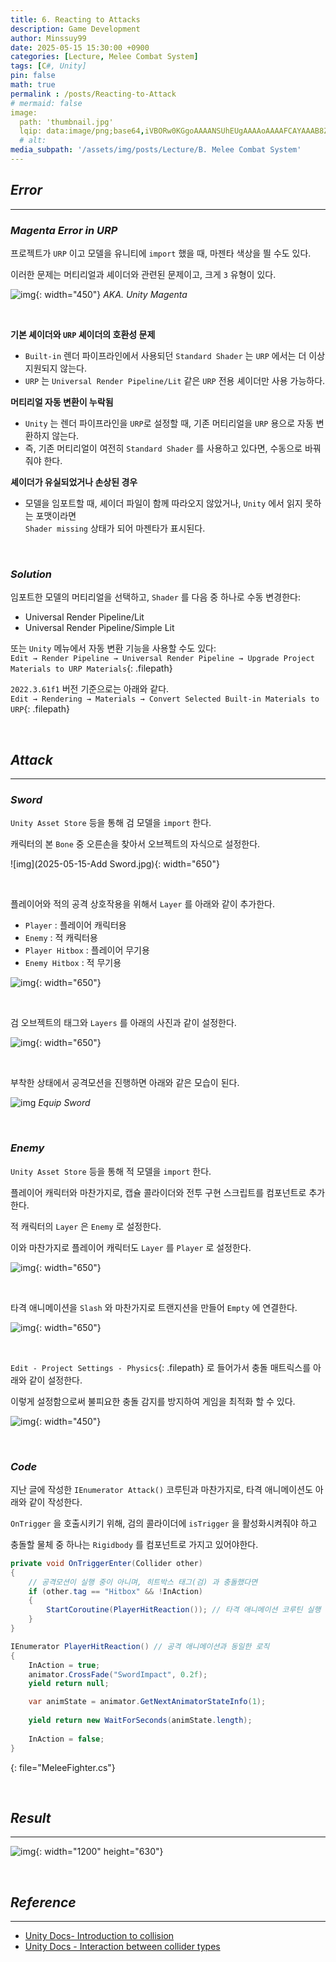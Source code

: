 ```yaml
---
title: 6. Reacting to Attacks
description: Game Development
author: Minssuy99
date: 2025-05-15 15:30:00 +0900
categories: [Lecture, Melee Combat System]
tags: [C#, Unity]
pin: false
math: true
permalink : /posts/Reacting-to-Attack
# mermaid: false
image:
  path: 'thumbnail.jpg'
  lqip: data:image/png;base64,iVBORw0KGgoAAAANSUhEUgAAAAoAAAAFCAYAAAB8ZH1oAAAAAXNSR0IArs4c6QAAAARnQU1BAACxjwv8YQUAAAAJcEhZcwAADsQAAA7EAZUrDhsAAADFSURBVBhXDcuxTsJAHIDx7393LW3vKgRjCYiDAzFOJuICg4smvohPweRbMTLBapwdkIRAoomNJEgK0rPDt/0+sc555xzdi4w4ianbkiQJ8brBfldw1UtZrTYoAY5Hz+FPY1RAURyqSkSFNJsp80XOd/6LBEHkh8MenVbK69uS0ei5Opd0zzOsjdHGICh0ZOOXE6e5vTlju91hylPGkzU188V09s78Y02nHSIPj/d+cNfGRvCz+aygZpELT/0Gl9cZIgovin+18zpj6AM9igAAAABJRU5ErkJggg==
  # alt:
media_subpath: '/assets/img/posts/Lecture/B. Melee Combat System'
---
```

<!---------------------------------------Header-------------------------------------->

## _**Error**_
---

### _**Magenta Error in URP**_

프로젝트가 `URP` 이고 모델을 유니티에 `import` 했을 때, 마젠타 색상을 띌 수도 있다.

이러한 문제는 머티리얼과 셰이더와 관련된 문제이고, 크게 `3` 유형이 있다.

![img](2025-05-15-magenta.jpg){: width="450"}
_AKA. Unity Magenta_

<br>

**기본 셰이더와 `URP` 셰이더의 호환성 문제**

* `Built-in` 렌더 파이프라인에서 사용되던 `Standard Shader` 는 `URP` 에서는 더 이상 지원되지 않는다.
* `URP` 는 `Universal Render Pipeline/Lit` 같은 `URP` 전용 셰이더만 사용 가능하다.

**머티리얼 자동 변환이 누락됨**

* `Unity` 는 렌더 파이프라인을 `URP`로 설정할 때, 기존 머티리얼을 `URP` 용으로 자동 변환하지 않는다.
* 즉, 기존 머티리얼이 여전히 `Standard Shader` 를 사용하고 있다면, 수동으로 바꿔줘야 한다.

**셰이더가 유실되었거나 손상된 경우**

* 모델을 임포트할 때, 셰이더 파일이 함께 따라오지 않았거나, `Unity` 에서 읽지 못하는 포맷이라면<br>`Shader missing` 상태가 되어 마젠타가 표시된다.

<br>

### _**Solution**_

임포트한 모델의 머티리얼을 선택하고, `Shader` 를 다음 중 하나로 수동 변경한다:

* Universal Render Pipeline/Lit
* Universal Render Pipeline/Simple Lit


또는 `Unity` 메뉴에서 자동 변환 기능을 사용할 수도 있다:<br>
`Edit → Render Pipeline → Universal Render Pipeline → Upgrade Project Materials to URP Materials`{: .filepath}

`2022.3.61f1` 버전 기준으로는 아래와 같다.<br>
`Edit → Rendering → Materials → Convert Selected Built-in Materials to URP`{: .filepath}

<br>

## _**Attack**_
---

### _**Sword**_

`Unity Asset Store` 등을 통해 검 모델을 `import` 한다.

캐릭터의 본 `Bone` 중 오른손을 찾아서 오브젝트의 자식으로 설정한다.

![img](2025-05-15-Add Sword.jpg){: width="650"}

<br>

플레이어와 적의 공격 상호작용을 위해서 `Layer` 를 아래와 같이 추가한다.

* `Player` : 플레이어 캐릭터용
* `Enemy` : 적 캐릭터용
* `Player Hitbox` : 플레이어 무기용
* `Enemy Hitbox` : 적 무기용

![img](2025-05-15-Layers.jpg){: width="650"}

<br>

검 오브젝트의 태그와 `Layers` 를 아래의 사진과 같이 설정한다.

![img](2025-05-15-Sword.jpg){: width="650"}

<br>

부착한 상태에서 공격모션을 진행하면 아래와 같은 모습이 된다.

![img](2025-05-15-Attack.gif)
_Equip Sword_

<br>

### _**Enemy**_

`Unity Asset Store` 등을 통해 적 모델을 `import` 한다.

플레이어 캐릭터와 마찬가지로, 캡슐 콜라이더와 전투 구현 스크립트를 컴포넌트로 추가한다.

적 캐릭터의 `Layer` 은 `Enemy` 로 설정한다.

이와 마찬가지로 플레이어 캐릭터도 `Layer` 를 `Player` 로 설정한다.

![img](2025-05-15-Enemy.jpg){: width="650"}

<br>

타격 애니메이션을 `Slash` 와 마찬가지로 트랜지션을 만들어 `Empty` 에 연결한다.

![img](2025-05-15-animator.jpg){: width="650"}

<br>

`Edit - Project Settings - Physics`{: .filepath} 로 들어가서 충돌 매트릭스를 아래와 같이 설정한다.

이렇게 설정함으로써 불피요한 충돌 감지를 방지하여 게임을 최적화 할 수 있다.

![img](2025-05-15-Physics.jpg){: width="450"}

<br>

### _**Code**_

지난 글에 작성한 `IEnumerator Attack()` 코루틴과 마찬가지로, 타격 애니메이션도 아래와 같이 작성한다.

`OnTrigger` 을 호출시키기 위해, 검의 콜라이더에 `isTrigger` 을 활성화시켜줘야 하고

충돌할 물체 중 하나는 `Rigidbody` 를 컴포넌트로 가지고 있어야한다.

```csharp
private void OnTriggerEnter(Collider other)
{
    // 공격모션이 실행 중이 아니며, 히트박스 태그(검) 과 충돌했다면
    if (other.tag == "Hitbox" && !InAction)
    {
        StartCoroutine(PlayerHitReaction()); // 타격 애니메이션 코루틴 실행
    }
}

IEnumerator PlayerHitReaction() // 공격 애니메이션과 동일한 로직
{
    InAction = true;
    animator.CrossFade("SwordImpact", 0.2f);
    yield return null;

    var animState = animator.GetNextAnimatorStateInfo(1);
    
    yield return new WaitForSeconds(animState.length);
    
    InAction = false;
}
```
{: file="MeleeFighter.cs"}

<br>

## _**Result**_
---

![img](2025-05-15-Result.gif){: width="1200" height="630"}

<br>

## _**Reference**_
---
* [Unity Docs- Introduction to collision](https://docs.unity3d.com/2023.2/Documentation/Manual/CollidersOverview.html?ref=blog.joe-brothers.com)
* [Unity Docs - Interaction between collider types](https://docs.unity3d.com/2023.2/Documentation/Manual/collider-types-interaction.html)